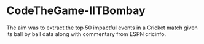 # CodeTheGame-IITBombay
The aim was to extract the top 50 impactful events in a Cricket match given its ball by ball data along with commentary from ESPN cricinfo.
